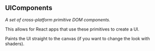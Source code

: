 ## UIComponents

_A set of cross-platform primitive DOM components._

This allows for React apps that use these primitives to create a UI.

Paints the UI straight to the canvas (if you want to change the look with shaders).
